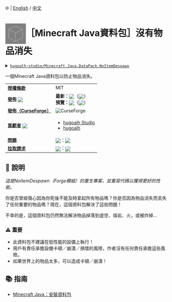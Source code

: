 🌐 | [English](./README.md) / [中文](./README-zh-TW.md)

# <img align="center" src="./pack.svg" height="64px" />［Minecraft Java資料包］沒有物品消失

<details>
  <summary><a href="https://github.com/hugoalh-studio/Minecraft.Java.DataPack.NoItemDespawn"><code>hugoalh-studio/Minecraft.Java.DataPack.NoItemDespawn</code></a></summary>
  <img align="center" alt="GitHub語言總數" src="https://img.shields.io/github/languages/count/hugoalh-studio/Minecraft.Java.DataPack.NoItemDespawn?label=%E8%AA%9E%E8%A8%80%E7%B8%BD%E6%95%B8&logo=github&logoColor=ffffff&style=flat-square" />
  <img align="center" alt="GitHub熱門語言" src="https://img.shields.io/github/languages/top/hugoalh-studio/Minecraft.Java.DataPack.NoItemDespawn?logo=github&logoColor=ffffff&style=flat-square" />
  <img align="center" alt="GitHub儲存庫大小" src="https://img.shields.io/github/repo-size/hugoalh-studio/Minecraft.Java.DataPack.NoItemDespawn?label=%E5%84%B2%E5%AD%98%E5%BA%AB%E5%A4%A7%E5%B0%8F&logo=github&logoColor=ffffff&style=flat-square" />
  <img align="center" alt="GitHub代碼大小" src="https://img.shields.io/github/languages/code-size/hugoalh-studio/Minecraft.Java.DataPack.NoItemDespawn?label=%E4%BB%A3%E7%A2%BC%E5%A4%A7%E5%B0%8F&logo=github&logoColor=ffffff&style=flat-square" />
  <img align="center" alt="GitHub觀察者" src="https://img.shields.io/github/watchers/hugoalh-studio/Minecraft.Java.DataPack.NoItemDespawn?label=%E8%A7%80%E5%AF%9F%E8%80%85&logo=github&logoColor=ffffff&style=flat-square" />
  <img align="center" alt="GitHub星" src="https://img.shields.io/github/stars/hugoalh-studio/Minecraft.Java.DataPack.NoItemDespawn?label=%E6%98%9F&logo=github&logoColor=ffffff&style=flat-square" />
  <img align="center" alt="GitHub分支" src="https://img.shields.io/github/forks/hugoalh-studio/Minecraft.Java.DataPack.NoItemDespawn?label=%E5%88%86%E6%94%AF&logo=github&logoColor=ffffff&style=flat-square" />
</details>

一個Minecraft Java資料包以防止物品消失。

<table>
  <tr>
    <td><a href="./LICENSE-zh-TW.md"><b>授權條款</b></a></td>
    <td>MIT</td>
  </tr>
  <tr>
    <td><a href="https://github.com/hugoalh-studio/Minecraft.Java.DataPack.NoItemDespawn/releases"><b>發佈</b></a> <img align="center" src="https://img.shields.io/github/downloads/hugoalh-studio/Minecraft.Java.DataPack.NoItemDespawn/total?label=%20&style=flat-square" /></td>
    <td>
      <b>最新：</b><img align="center" src="https://img.shields.io/github/release/hugoalh-studio/Minecraft.Java.DataPack.NoItemDespawn?sort=semver&label=%20&style=flat-square" />（<img align="center" src="https://img.shields.io/github/release-date/hugoalh-studio/Minecraft.Java.DataPack.NoItemDespawn?label=%20&style=flat-square" />）<br />
      <b>預覽：</b><img align="center" src="https://img.shields.io/github/release/hugoalh-studio/Minecraft.Java.DataPack.NoItemDespawn?include_prereleases&sort=semver&label=%20&style=flat-square" />（<img align="center" src="https://img.shields.io/github/release-date-pre/hugoalh-studio/Minecraft.Java.DataPack.NoItemDespawn?label=%20&style=flat-square" />）
    </td>
  </tr>
  <tr>
    <td><a href="https://www.curseforge.com/minecraft/customization/no-item-despawn"><b>發佈（CurseForge）</b></a></td>
    <td><img align="center" alt="CurseForge" src="https://img.shields.io/static/v1?style=flat-square&logo=curseforge&label=curseforge&message=%20&color=orange" /></td>
  </tr>
  <tr>
    <td><a href="https://github.com/hugoalh-studio/Minecraft.Java.DataPack.NoItemDespawn/graphs/contributors"><b>貢獻者</b></a> <img align="center" src="https://img.shields.io/github/contributors/hugoalh-studio/Minecraft.Java.DataPack.NoItemDespawn?label=%20&style=flat-square" /></td>
    <td><ul>
        <li><a href="https://github.com/hugoalh-studio">hugoalh Studio</a></li>
        <li><a href="https://github.com/hugoalh">hugoalh</a></li>
    </ul></td>
  </tr>
  <tr>
    <td><a href="https://github.com/hugoalh-studio/Minecraft.Java.DataPack.NoItemDespawn/issues?q=is%3Aissue"><b>問題</b></a></td>
    <td><img align="center" src="https://img.shields.io/github/issues-raw/hugoalh-studio/Minecraft.Java.DataPack.NoItemDespawn?label=%20&style=flat-square" />：<img align="center" src="https://img.shields.io/github/issues-closed-raw/hugoalh-studio/Minecraft.Java.DataPack.NoItemDespawn?label=%20&style=flat-square" /></td>
  </tr>
  <tr>
    <td><a href="https://github.com/hugoalh-studio/Minecraft.Java.DataPack.NoItemDespawn/pulls?q=is%3Apr"><b>拉取請求</b></a></td>
    <td><img align="center" src="https://img.shields.io/github/issues-pr-raw/hugoalh-studio/Minecraft.Java.DataPack.NoItemDespawn?label=%20&style=flat-square" />：<img align="center" src="https://img.shields.io/github/issues-pr-closed-raw/hugoalh-studio/Minecraft.Java.DataPack.NoItemDespawn?label=%20&style=flat-square" /></td>
  </tr>
</table>

## 📜 說明

*這是NoItemDespawn（Forge模組）的重生專案，並重寫代碼以獲得更好的性能。*

你是否曾經傷心因為你死後不能及時拿起所有物品嗎？你是否因為物品消失而丟失了任何重要的物品嗎？現在，這個資料包解決了這些問題！

不幸的是，這個資料包仍然無法解決物品掉落到虛空、熔岩、火，或被炸掉…

### ⚠ 重要

- 此資料包不建議在低性能的設備上執行！
- 用戶有責任承擔設備卡頓／崩潰／損壞的風險，作者沒有任何責任承擔這些風險。
- 如果世界上的物品太多，可以造成卡頓／崩潰！

## 📚 指南

- [Minecraft Java：安裝資料包](https://minecraft-zh.gamepedia.com/%E6%95%99%E7%A8%8B/%E5%AE%89%E8%A3%85%E6%95%B0%E6%8D%AE%E5%8C%85?variant=zh-tw)

